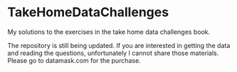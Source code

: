# TakeHomeDataChallenges
My solutions to the exercises in the take home data challenges book.

The repository is still being updated. 
If you are interested in getting the data and reading the questions, unfortunately I cannot share those materials. Please go to datamask.com for the purchase.
